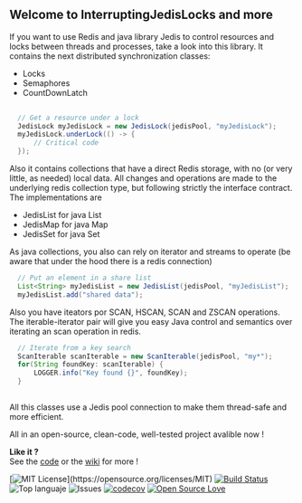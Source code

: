 ## Welcome to InterruptingJedisLocks and more




If you want to use Redis and java library Jedis to control resources and locks between threads and processes, take a look into this library.
It contains the next distributed synchronization classes:

- Locks  
- Semaphores  
- CountDownLatch  




```java
  
  // Get a resource under a lock
  JedisLock myJedisLock = new JedisLock(jedisPool, "myJedisLock");   
  myJedisLock.underLock(() -> {  
      // Critical code  
  });  
```

Also it contains collections that have a direct Redis storage, with no (or very little, as needed) local data. All changes and operations are made to the underlying redis collection type, but following strictly the interface contract. The implementations are

- JedisList for java List
- JedisMap for java Map
- JedisSet for java Set

As java collections, you also can rely on iterator and streams to operate (be aware that under the hood there is a redis connection)

```java
  // Put an element in a share list
  List<String> myJedisList = new JedisList(jedisPool, "myJedisList");
  myJedisList.add("shared data");

```
Also you have iteators por SCAN, HSCAN, SCAN and ZSCAN operations.  
The iterable-iterator pair will give you easy Java control and semantics over iterating an scan operation in redis.


```java
  // Iterate from a key search 
  ScanIterable scanIterable = new ScanIterable(jedisPool, "my*");
  for(String foundKey: scanIterable) {
      LOGGER.info("Key found {}", foundKey);
  }
  
```
All this classes use a Jedis pool connection to make them thread-safe and more efficient.


All in an open-source, clean-code, well-tested project avalible now !

**Like it ?**  
See the [code](https://github.com/oscar-besga-panel/InterruptingJedisLocks/) or the [wiki](https://github.com/oscar-besga-panel/InterruptingJedisLocks/wiki) for more !

[![MIT License](https://img.shields.io/apm/l/atomic-design-ui.svg?)](https://opensource.org/licenses/MIT)
[![Build Status](https://app.travis-ci.com/oscar-besga-panel/InterruptingJedisLocks.svg?branch=master)](https://app.travis-ci.com/github/oscar-besga-panel/InterruptingJedisLocks)
![Top languaje](https://img.shields.io/github/languages/top/oscar-besga-panel/InterruptingJedisLocks)
![Issues](https://img.shields.io/github/issues/oscar-besga-panel/InterruptingJedisLocks)
[![codecov](https://codecov.io/gh/oscar-besga-panel/InterruptingJedisLocks/branch/master/graph/badge.svg?token=ED9XKSC2F7)](https://codecov.io/gh/oscar-besga-panel/InterruptingJedisLocks)
[![Open Source Love](https://badges.frapsoft.com/os/v3/open-source.svg?v=103)](https://github.com/ellerbrock/open-source-badges/)
